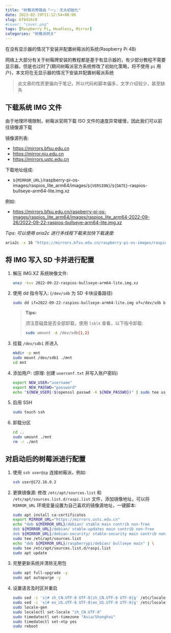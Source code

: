 ```yaml
---
title: "树莓派旁路由「一」：无头初始化"
date: 2023-02-19T11:12:54+08:00
slug: 6f8416c8
#cover: "cover.png"
tags: [Raspberry Pi, Headless, Mirror]
categories: "树莓派网关"
---
```


在没有显示器的情况下安装并配置树莓派的系统(Raspberry Pi 4B)

<!--more-->

网络上大部分有关于树莓牌安装的教程都是基于有显示器的，有少部分教程不需要显示器，但是也过时了(期间树莓派官方系统修改了初始化策略，将不使用 `pi` 用户)，本文将在无显示器的情况下安装并配置树莓派系统

> 此文章的性质更偏向于笔记，所以代码和脚本偏多，文字介绍较少，甚至缺失

## 下载系统 IMG 文件

由于地理环境限制，树莓派官网下载 ISO 文件的速度异常缓慢，因此我们可以前往镜像源下载

镜像源列表:

- <https://mirrors.bfsu.edu.cn>
- <https://mirror.nju.edu.cn>
- <https://mirrors.ustc.edu.cn>

下载地址组成:

- `${MIRROR_URL}`/raspberry-pi-os-images/raspios_lite_arm64/images/`${VERSION}`/`${DATE}`-raspios-bullseye-arm64-lite.img.xz

例如:

- <https://mirrors.bfsu.edu.cn/raspberry-pi-os-images/raspios_lite_arm64/images/raspios_lite_arm64-2022-09-26/2022-09-22-raspios-bullseye-arm64-lite.img.xz>

*Tips: 可以使用 aria2c 进行多线程下载来加快下载速度:*

```bash
aria2c -x 16 "https://mirrors.bfsu.edu.cn/raspberry-pi-os-images/raspios_lite_arm64/images/raspios_lite_arm64-2022-09-26/2022-09-22-raspios-bullseye-arm64-lite.img.xz"
```

## 将 IMG 写入 SD 卡并进行配置

1. 解压 IMG.XZ 系统映像文件:

    ```bash
    unxz -kvv 2022-09-22-raspios-bullseye-arm64-lite.img.xz
    ```

2. 使用 dd 指令写入: (`/dev/sdb` 为 SD 卡块设备路径)

    ```bash
    sudo dd if=2022-09-22-raspios-bullseye-arm64-lite.img of=/dev/sdb bs=32K status=progress
    ```

    > **Tips:**
    >
    > 须注意磁盘是否全部卸载，使用 `lsblk` 查看，以下指令卸载:
    >
    > ```bash
    > sudo umount -A /dev/sdb{1,2}
    > ```

3. 挂载 `/dev/sdb1` 并进入

    ```bash
    mkdir -p mnt
    sudo mount /dev/sdb1 ./mnt
    cd mnt
    ```

4. 添加用户: (原理: 创建 `userconf.txt` 并写入账户密码)

    ```bash
    export NEW_USER="username"
    export NEW_PASSWD="password"
    echo "${NEW_USER}:$(openssl passwd -6 ${NEW_PASSWD})" | sudo tee userconf.txt
    ```

5. 启用 SSH

    ```bash
    sudo touch ssh
    ```

6. 卸载分区

    ```bash
    cd ..
    sudo umount ./mnt
    rm -r ./mnt
    ```

## 对启动后的树莓派进行配置

1. 使用 `ssh user@ip` 连接树莓派，例如:

    ```bash
    ssh user@172.16.0.2
    ```

2. 更换镜像源: 修改 `/etc/apt/sources.list` 和 `/etc/apt/sources.list.d/raspi.list` 文件，添加镜像地址，可以将 `MIRROR_URL` 环境变量设置为自己喜欢的镜像源地址，一键脚本:

    ```bash
    sudo apt install ca-certificates
    export MIRROR_URL="https://mirrors.ustc.edu.cn"
    echo "deb ${MIRROR_URL}/debian/ stable main contrib non-free
    deb ${MIRROR_URL}/debian/ stable-updates main contrib non-free
    deb ${MIRROR_URL}/debian-security/ stable-security main contrib non-free" | \
    sudo tee /etc/apt/sources.list
    echo "deb ${MIRROR_URL}/raspberrypi/debian/ bullseye main" | \
    sudo tee /etc/apt/sources.list.d/raspi.list
    sudo apt update
    ```

3. 完整更新系统并清除无用包

    ```bash
    sudo apt full-upgrade -y
    sudo apt autopurge -y
    ```

4. 设置语言及时区并重启

    ```bash
    sudo sed -i 's|# zh_CN.UTF-8 UTF-8|zh_CN.UTF-8 UTF-8|g' /etc/locale.gen
    sudo sed -i 's|# en_US.UTF-8 UTF-8|en_US.UTF-8 UTF-8|g' /etc/locale.gen
    sudo locale-gen
    sudo localectl set-locale "zh_CN.UTF-8"
    sudo timedatectl set-timezone "Asia/Shanghai"
    sudo timedatectl set-ntp yes
    sudo reboot
    ```
